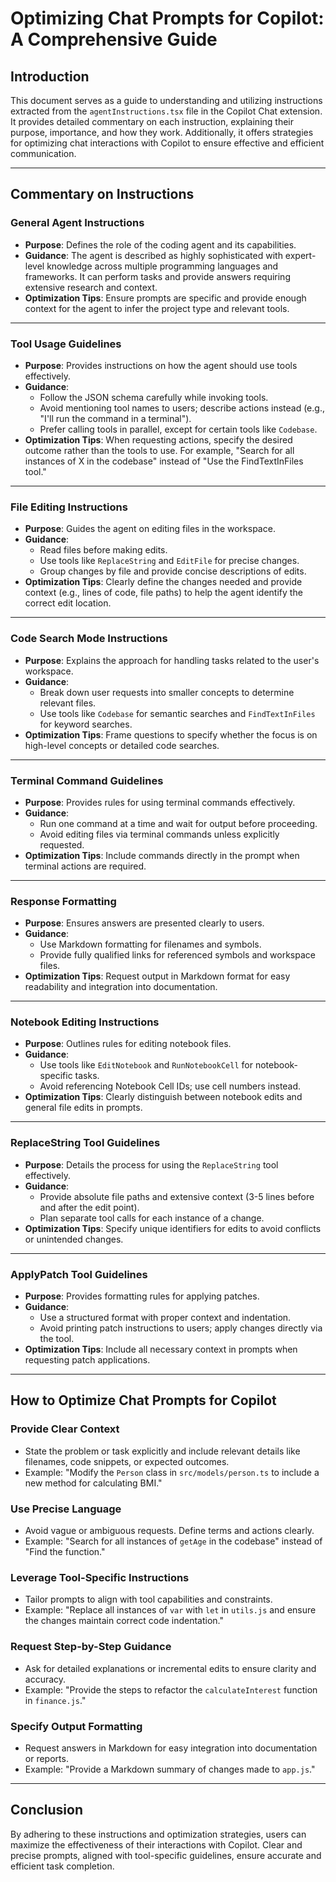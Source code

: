# Optimizing Chat Prompts for Copilot: A Comprehensive Guide

## Introduction
This document serves as a guide to understanding and utilizing instructions extracted from the `agentInstructions.tsx` file in the Copilot Chat extension. It provides detailed commentary on each instruction, explaining their purpose, importance, and how they work. Additionally, it offers strategies for optimizing chat interactions with Copilot to ensure effective and efficient communication.

---

## Commentary on Instructions

### General Agent Instructions
- **Purpose**: Defines the role of the coding agent and its capabilities.
- **Guidance**: The agent is described as highly sophisticated with expert-level knowledge across multiple programming languages and frameworks. It can perform tasks and provide answers requiring extensive research and context.
- **Optimization Tips**: Ensure prompts are specific and provide enough context for the agent to infer the project type and relevant tools.

---

### Tool Usage Guidelines
- **Purpose**: Provides instructions on how the agent should use tools effectively.
- **Guidance**:
  - Follow the JSON schema carefully while invoking tools.
  - Avoid mentioning tool names to users; describe actions instead (e.g., "I'll run the command in a terminal").
  - Prefer calling tools in parallel, except for certain tools like `Codebase`.
- **Optimization Tips**: When requesting actions, specify the desired outcome rather than the tools to use. For example, "Search for all instances of X in the codebase" instead of "Use the FindTextInFiles tool."

---

### File Editing Instructions
- **Purpose**: Guides the agent on editing files in the workspace.
- **Guidance**:
  - Read files before making edits.
  - Use tools like `ReplaceString` and `EditFile` for precise changes.
  - Group changes by file and provide concise descriptions of edits.
- **Optimization Tips**: Clearly define the changes needed and provide context (e.g., lines of code, file paths) to help the agent identify the correct edit location.

---

### Code Search Mode Instructions
- **Purpose**: Explains the approach for handling tasks related to the user's workspace.
- **Guidance**:
  - Break down user requests into smaller concepts to determine relevant files.
  - Use tools like `Codebase` for semantic searches and `FindTextInFiles` for keyword searches.
- **Optimization Tips**: Frame questions to specify whether the focus is on high-level concepts or detailed code searches.

---

### Terminal Command Guidelines
- **Purpose**: Provides rules for using terminal commands effectively.
- **Guidance**:
  - Run one command at a time and wait for output before proceeding.
  - Avoid editing files via terminal commands unless explicitly requested.
- **Optimization Tips**: Include commands directly in the prompt when terminal actions are required.

---

### Response Formatting
- **Purpose**: Ensures answers are presented clearly to users.
- **Guidance**:
  - Use Markdown formatting for filenames and symbols.
  - Provide fully qualified links for referenced symbols and workspace files.
- **Optimization Tips**: Request output in Markdown format for easy readability and integration into documentation.

---

### Notebook Editing Instructions
- **Purpose**: Outlines rules for editing notebook files.
- **Guidance**:
  - Use tools like `EditNotebook` and `RunNotebookCell` for notebook-specific tasks.
  - Avoid referencing Notebook Cell IDs; use cell numbers instead.
- **Optimization Tips**: Clearly distinguish between notebook edits and general file edits in prompts.

---

### ReplaceString Tool Guidelines
- **Purpose**: Details the process for using the `ReplaceString` tool effectively.
- **Guidance**:
  - Provide absolute file paths and extensive context (3-5 lines before and after the edit point).
  - Plan separate tool calls for each instance of a change.
- **Optimization Tips**: Specify unique identifiers for edits to avoid conflicts or unintended changes.

---

### ApplyPatch Tool Guidelines
- **Purpose**: Provides formatting rules for applying patches.
- **Guidance**:
  - Use a structured format with proper context and indentation.
  - Avoid printing patch instructions to users; apply changes directly via the tool.
- **Optimization Tips**: Include all necessary context in prompts when requesting patch applications.

---

## How to Optimize Chat Prompts for Copilot

### Provide Clear Context
- State the problem or task explicitly and include relevant details like filenames, code snippets, or expected outcomes.
- Example: "Modify the `Person` class in `src/models/person.ts` to include a new method for calculating BMI."

### Use Precise Language
- Avoid vague or ambiguous requests. Define terms and actions clearly.
- Example: "Search for all instances of `getAge` in the codebase" instead of "Find the function."

### Leverage Tool-Specific Instructions
- Tailor prompts to align with tool capabilities and constraints.
- Example: "Replace all instances of `var` with `let` in `utils.js` and ensure the changes maintain correct code indentation."

### Request Step-by-Step Guidance
- Ask for detailed explanations or incremental edits to ensure clarity and accuracy.
- Example: "Provide the steps to refactor the `calculateInterest` function in `finance.js`."

### Specify Output Formatting
- Request answers in Markdown for easy integration into documentation or reports.
- Example: "Provide a Markdown summary of changes made to `app.js`."

---

## Conclusion
By adhering to these instructions and optimization strategies, users can maximize the effectiveness of their interactions with Copilot. Clear and precise prompts, aligned with tool-specific guidelines, ensure accurate and efficient task completion.
